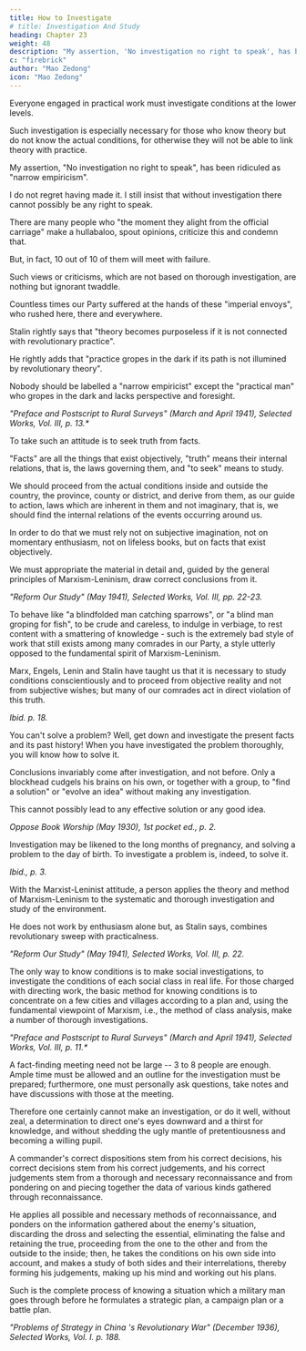```yaml
---
title: How to Investigate
# title: Investigation And Study
heading: Chapter 23
weight: 48
description: "My assertion, 'No investigation no right to speak', has been ridiculed as narrow empiricism"
c: "firebrick"
author: "Mao Zedong"
icon: "Mao Zedong"
---
```



Everyone engaged in practical work must investigate conditions at the lower levels. 

Such investigation is especially necessary for those who know theory but do not know the actual conditions, for otherwise they will not be able to link theory with practice. 

My assertion, "No investigation no right to speak", has been ridiculed as "narrow empiricism".

I do not regret having made it. I still insist that without investigation there cannot possibly be any right to speak. 

There are many people who "the moment they alight from the official carriage" make a hullabaloo, spout opinions, criticize this and condemn that.

But, in fact, 10 out of 10 of them will meet with failure. 

Such views or criticisms, which are not based on thorough investigation, are nothing but ignorant twaddle.

Countless times our Party suffered at the hands of these "imperial envoys", who rushed here, there and everywhere. 

Stalin rightly says that "theory becomes purposeless if it is not connected with revolutionary practice". 

He rightly adds that "practice gropes in the dark if its path is not illumined by revolutionary theory". 

Nobody should be labelled a "narrow empiricist" except the "practical man" who gropes in the dark and lacks perspective and
foresight.

<cite>"Preface and Postscript to Rural Surveys" (March and April 1941), Selected Works, Vol. III, p. 13.*</cite>


To take such an attitude is to seek truth from facts.

"Facts" are all the things that exist objectively, "truth" means their internal relations, that is, the laws governing them, and "to seek" means to study.

We should proceed from the actual conditions inside and outside the country, the province, county or district, and derive from them, as our guide to action, laws which are inherent in them and not imaginary, that is, we should find the internal relations of the events occurring around us.

In order to do that we must rely not on subjective imagination, not on momentary enthusiasm, not on lifeless books, but on facts that exist objectively.

We must appropriate the material in detail and, guided by the general principles of Marxism-Leninism, draw correct conclusions from it.

<cite>"Reform Our Study" (May 1941), Selected Works, Vol. III, pp. 22-23.</cite>


To behave like "a blindfolded man catching sparrows", or "a blind man groping for fish", to be crude and careless, to indulge in verbiage, to rest content with a smattering of knowledge - such is the extremely bad style of work that still exists among many comrades in our Party, a style utterly opposed to the fundamental spirit of Marxism-Leninism. 

Marx, Engels, Lenin and Stalin have taught us that it is necessary to study conditions conscientiously and to proceed from objective reality and not from subjective wishes; but many of our comrades act in direct violation of this truth.

<cite>Ibid. p. 18.</cite>


You can't solve a problem? Well, get down and investigate the present facts and its past history! When you have investigated the problem thoroughly, you will know how to solve it. 

Conclusions invariably come after investigation, and not before. Only a blockhead cudgels his brains on his own, or together with a group, to "find a solution" or "evolve an idea" without making any investigation. 

This cannot possibly lead to any effective solution or any good idea.

<cite>Oppose Book Worship (May 1930), 1st pocket ed., p. 2.</cite>


Investigation may be likened to the long months of pregnancy, and solving a problem to the day of birth. To investigate a problem is, indeed, to solve it.

<cite>Ibid., p. 3.</cite>


With the Marxist-Leninist attitude, a person applies the theory and method of Marxism-Leninism to the systematic and thorough investigation and study of the environment.

He does not work by enthusiasm alone but, as Stalin says, combines revolutionary sweep with practicalness.

<cite>"Reform Our Study" (May 1941), Selected Works, Vol. III, p. 22.</cite>



The only way to know conditions is to make social investigations, to investigate the conditions of each social class in real life. For those charged with directing work, the basic method for knowing conditions is to concentrate on a few cities and villages according to a plan and, using the fundamental viewpoint of Marxism, i.e., the method of class analysis, make a
number of thorough investigations.

<cite>"Preface and Postscript to Rural Surveys" (March and April 1941), Selected Works, Vol. III, p. 11.*</cite>



A fact-finding meeting need not be large -- 3 to 8 people are enough. Ample time must be allowed and an outline for the
investigation must be prepared; furthermore, one must personally ask questions, take notes and have discussions with those at the meeting. 

Therefore one certainly cannot make an investigation, or do it well, without zeal, a determination to direct one's eyes downward and a thirst for knowledge, and without shedding the ugly mantle of pretentiousness and becoming a willing pupil.

A commander's correct dispositions stem from his correct decisions, his correct decisions stem from his correct judgements, and his correct judgements stem from a thorough and necessary reconnaissance and from pondering on and piecing together the data of various kinds gathered through reconnaissance. 

He applies all possible and necessary methods of reconnaissance, and ponders on the information gathered about the enemy's situation, discarding the dross and selecting the essential, eliminating the false and retaining the true, proceeding from the one to the other and from the outside to the inside; then, he takes the conditions on his own side into account, and makes a study of both sides and their interrelations, thereby forming his judgements, making up his mind and working out his plans. 

Such is the complete process of knowing a situation which a military man goes through before he formulates a strategic plan, a campaign plan or a battle plan.

<cite>"Problems of Strategy in China 's Revolutionary War" (December 1936), Selected Works, Vol. I. p. 188.</cite>

